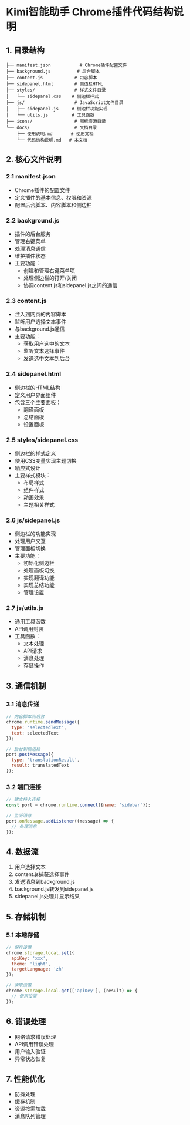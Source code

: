 # Kimi智能助手 Chrome插件代码结构说明

## 1. 目录结构

```
├── manifest.json           # Chrome插件配置文件
├── background.js          # 后台脚本
├── content.js            # 内容脚本
├── sidepanel.html        # 侧边栏HTML
├── styles/               # 样式文件目录
│   └── sidepanel.css    # 侧边栏样式
├── js/                   # JavaScript文件目录
│   ├── sidepanel.js     # 侧边栏功能实现
│   └── utils.js         # 工具函数
├── icons/                # 图标资源目录
└── docs/                 # 文档目录
    ├── 使用说明.md       # 使用文档
    └── 代码结构说明.md   # 本文档
```

## 2. 核心文件说明

### 2.1 manifest.json
- Chrome插件的配置文件
- 定义插件的基本信息、权限和资源
- 配置后台脚本、内容脚本和侧边栏

### 2.2 background.js
- 插件的后台服务
- 管理右键菜单
- 处理消息通信
- 维护插件状态
- 主要功能：
  - 创建和管理右键菜单项
  - 处理侧边栏的打开/关闭
  - 协调content.js和sidepanel.js之间的通信

### 2.3 content.js
- 注入到网页的内容脚本
- 监听用户选择文本事件
- 与background.js通信
- 主要功能：
  - 获取用户选中的文本
  - 监听文本选择事件
  - 发送选中文本到后台

### 2.4 sidepanel.html
- 侧边栏的HTML结构
- 定义用户界面组件
- 包含三个主要面板：
  - 翻译面板
  - 总结面板
  - 设置面板

### 2.5 styles/sidepanel.css
- 侧边栏的样式定义
- 使用CSS变量实现主题切换
- 响应式设计
- 主要样式模块：
  - 布局样式
  - 组件样式
  - 动画效果
  - 主题相关样式

### 2.6 js/sidepanel.js
- 侧边栏的功能实现
- 处理用户交互
- 管理面板切换
- 主要功能：
  - 初始化侧边栏
  - 处理面板切换
  - 实现翻译功能
  - 实现总结功能
  - 管理设置

### 2.7 js/utils.js
- 通用工具函数
- API调用封装
- 工具函数：
  - 文本处理
  - API请求
  - 消息处理
  - 存储操作

## 3. 通信机制

### 3.1 消息传递
```javascript
// 内容脚本到后台
chrome.runtime.sendMessage({
  type: 'selectedText',
  text: selectedText
});

// 后台到侧边栏
port.postMessage({
  type: 'translationResult',
  result: translatedText
});
```

### 3.2 端口连接
```javascript
// 建立持久连接
const port = chrome.runtime.connect({name: 'sidebar'});

// 监听消息
port.onMessage.addListener((message) => {
  // 处理消息
});
```

## 4. 数据流

1. 用户选择文本
2. content.js捕获选择事件
3. 发送消息到background.js
4. background.js转发到sidepanel.js
5. sidepanel.js处理并显示结果

## 5. 存储机制

### 5.1 本地存储
```javascript
// 保存设置
chrome.storage.local.set({
  apiKey: 'xxx',
  theme: 'light',
  targetLanguage: 'zh'
});

// 读取设置
chrome.storage.local.get(['apiKey'], (result) => {
  // 使用设置
});
```

## 6. 错误处理

- 网络请求错误处理
- API调用错误处理
- 用户输入验证
- 异常状态恢复

## 7. 性能优化

- 防抖处理
- 缓存机制
- 资源按需加载
- 消息队列管理 